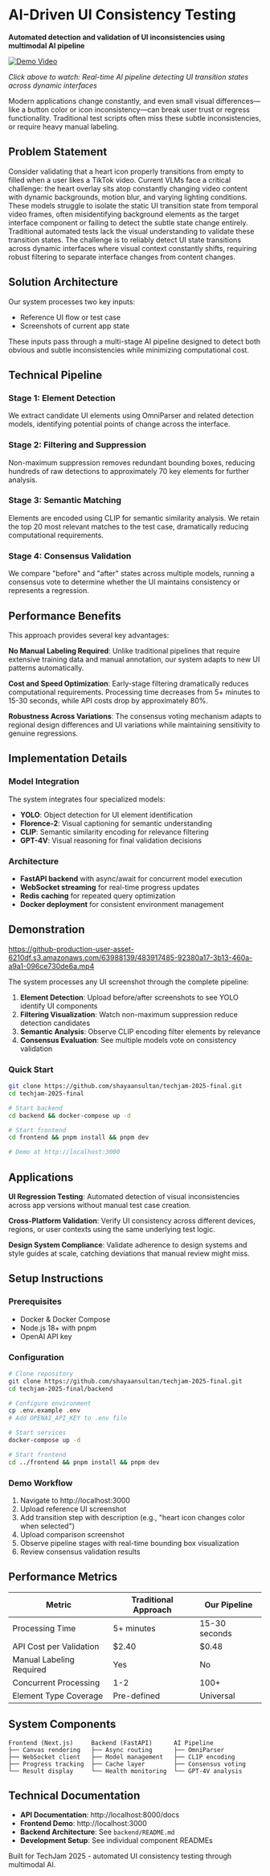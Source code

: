 # AI-Driven UI Consistency Testing

**Automated detection and validation of UI inconsistencies using multimodal AI pipeline**

[![Demo Video](https://img.shields.io/badge/📹_Live_Demo-Watch_Pipeline-blue?style=for-the-badge)](./demo_v2.mp4)

*Click above to watch: Real-time AI pipeline detecting UI transition states across dynamic interfaces*

Modern applications change constantly, and even small visual differences—like a button color or icon inconsistency—can break user trust or regress functionality. Traditional test scripts often miss these subtle inconsistencies, or require heavy manual labeling.

## Problem Statement

Consider validating that a heart icon properly transitions from empty to filled when a user likes a TikTok video. Current VLMs face a critical challenge: the heart overlay sits atop constantly changing video content with dynamic backgrounds, motion blur, and varying lighting conditions. These models struggle to isolate the static UI transition state from temporal video frames, often misidentifying background elements as the target interface component or failing to detect the subtle state change entirely. Traditional automated tests lack the visual understanding to validate these transition states. The challenge is to reliably detect UI state transitions across dynamic interfaces where visual context constantly shifts, requiring robust filtering to separate interface changes from content changes.

## Solution Architecture

Our system processes two key inputs:
- Reference UI flow or test case
- Screenshots of current app state

These inputs pass through a multi-stage AI pipeline designed to detect both obvious and subtle inconsistencies while minimizing computational cost.

## Technical Pipeline

### Stage 1: Element Detection
We extract candidate UI elements using OmniParser and related detection models, identifying potential points of change across the interface.

### Stage 2: Filtering and Suppression  
Non-maximum suppression removes redundant bounding boxes, reducing hundreds of raw detections to approximately 70 key elements for further analysis.

### Stage 3: Semantic Matching
Elements are encoded using CLIP for semantic similarity analysis. We retain the top 20 most relevant matches to the test case, dramatically reducing computational requirements.

### Stage 4: Consensus Validation
We compare "before" and "after" states across multiple models, running a consensus vote to determine whether the UI maintains consistency or represents a regression.

## Performance Benefits

This approach provides several key advantages:

**No Manual Labeling Required**: Unlike traditional pipelines that require extensive training data and manual annotation, our system adapts to new UI patterns automatically.

**Cost and Speed Optimization**: Early-stage filtering dramatically reduces computational requirements. Processing time decreases from 5+ minutes to 15-30 seconds, while API costs drop by approximately 80%.

**Robustness Across Variations**: The consensus voting mechanism adapts to regional design differences and UI variations while maintaining sensitivity to genuine regressions.

## Implementation Details

### Model Integration
The system integrates four specialized models:
- **YOLO**: Object detection for UI element identification
- **Florence-2**: Visual captioning for semantic understanding
- **CLIP**: Semantic similarity encoding for relevance filtering  
- **GPT-4V**: Visual reasoning for final validation decisions

### Architecture
- **FastAPI backend** with async/await for concurrent model execution
- **WebSocket streaming** for real-time progress updates
- **Redis caching** for repeated query optimization
- **Docker deployment** for consistent environment management

## Demonstration

https://github-production-user-asset-6210df.s3.amazonaws.com/63988139/483917485-92380a17-3b13-460a-a9a1-096ce730de6a.mp4

The system processes any UI screenshot through the complete pipeline:

1. **Element Detection**: Upload before/after screenshots to see YOLO identify UI components
2. **Filtering Visualization**: Watch non-maximum suppression reduce detection candidates  
3. **Semantic Analysis**: Observe CLIP encoding filter elements by relevance
4. **Consensus Evaluation**: See multiple models vote on consistency validation

### Quick Start
```bash
git clone https://github.com/shayaansultan/techjam-2025-final.git
cd techjam-2025-final

# Start backend
cd backend && docker-compose up -d

# Start frontend  
cd frontend && pnpm install && pnpm dev

# Demo at http://localhost:3000
```

## Applications

**UI Regression Testing**: Automated detection of visual inconsistencies across app versions without manual test case creation.

**Cross-Platform Validation**: Verify UI consistency across different devices, regions, or user contexts using the same underlying test logic.

**Design System Compliance**: Validate adherence to design systems and style guides at scale, catching deviations that manual review might miss.

## Setup Instructions

### Prerequisites
- Docker & Docker Compose
- Node.js 18+ with pnpm  
- OpenAI API key

### Configuration
```bash
# Clone repository
git clone https://github.com/shayaansultan/techjam-2025-final.git
cd techjam-2025-final/backend

# Configure environment
cp .env.example .env
# Add OPENAI_API_KEY to .env file

# Start services
docker-compose up -d

# Start frontend
cd ../frontend && pnpm install && pnpm dev
```

### Demo Workflow
1. Navigate to http://localhost:3000
2. Upload reference UI screenshot
3. Add transition step with description (e.g., "heart icon changes color when selected")
4. Upload comparison screenshot
5. Observe pipeline stages with real-time bounding box visualization
6. Review consensus validation results

## Performance Metrics

| Metric | Traditional Approach | Our Pipeline |
|--------|---------------------|--------------|
| Processing Time | 5+ minutes | 15-30 seconds |
| API Cost per Validation | $2.40 | $0.48 |
| Manual Labeling Required | Yes | No |
| Concurrent Processing | 1-2 | 100+ |
| Element Type Coverage | Pre-defined | Universal |

## System Components

```
Frontend (Next.js)     Backend (FastAPI)      AI Pipeline
├── Canvas rendering   ├── Async routing      ├── OmniParser
├── WebSocket client   ├── Model management   ├── CLIP encoding  
├── Progress tracking  ├── Cache layer        ├── Consensus voting
└── Result display     └── Health monitoring  └── GPT-4V analysis
```

## Technical Documentation

- **API Documentation**: http://localhost:8000/docs
- **Frontend Demo**: http://localhost:3000  
- **Backend Architecture**: See `backend/README.md`
- **Development Setup**: See individual component READMEs

Built for TechJam 2025 - automated UI consistency testing through multimodal AI.
